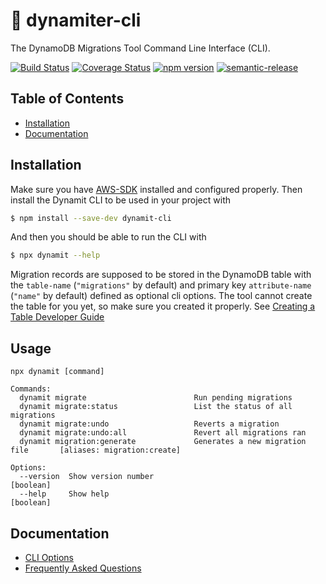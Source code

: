 🧨 dynamiter-cli
==============

The DynamoDB Migrations Tool Command Line Interface (CLI).

[![Build Status](https://img.shields.io/github/workflow/status/floydspace/dynamodb-migrations-tool/release)](https://github.com/floydspace/dynamodb-migrations-tool/actions)
[![Coverage Status](https://coveralls.io/repos/github/floydspace/dynamodb-migrations-tool/badge.svg?branch=master)](https://coveralls.io/github/floydspace/dynamodb-migrations-tool?branch=master)
[![npm version](https://badge.fury.io/js/dynamit-cli.svg)](https://badge.fury.io/js/dynamit-cli)
[![semantic-release](https://img.shields.io/badge/%20%20%F0%9F%93%A6%F0%9F%9A%80-semantic--release-e10079.svg)](https://github.com/semantic-release/semantic-release)


Table of Contents
-----------------
- [Installation](#installation)
- [Documentation](#documentation)


Installation
------------

Make sure you have [AWS-SDK](https://aws.amazon.com/sdk-for-node-js/) installed and configured properly. Then install the Dynamit CLI to be used in your project with

```bash
$ npm install --save-dev dynamit-cli
```

And then you should be able to run the CLI with

```bash
$ npx dynamit --help
```

Migration records are supposed to be stored in the DynamoDB table with the `table-name` (`"migrations"` by default) and primary key `attribute-name` (`"name"` by default) defined as optional cli options. The tool cannot create the table for you yet, so make sure you created it properly. See [Creating a Table Developer Guide](https://docs.amazonaws.cn/en_us/amazondynamodb/latest/developerguide/WorkingWithTables.Basics.html#WorkingWithTables.Basics.CreateTable)


Usage
-----

```
npx dynamit [command]

Commands:
  dynamit migrate                        Run pending migrations
  dynamit migrate:status                 List the status of all migrations
  dynamit migrate:undo                   Reverts a migration
  dynamit migrate:undo:all               Revert all migrations ran
  dynamit migration:generate             Generates a new migration file       [aliases: migration:create]

Options:
  --version  Show version number                                         [boolean]
  --help     Show help                                                   [boolean]
```


Documentation
-------------

- [CLI Options](docs/README.md)
- [Frequently Asked Questions](docs/FAQ.md)
